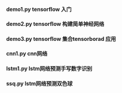 #### demo1.py tensorflow 入门
#### demo2.py tensorflow 构建简单神经网络
#### demo3.py tensorflow 集合tensorborad 应用
#### cnn1.py cnn网络
#### lstm1.py lstm网络预测手写数字识别
#### ssq.py lstm网络预测双色球